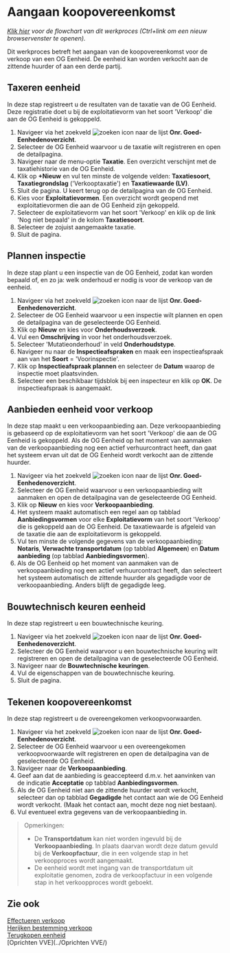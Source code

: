 # Aangaan koopovereenkomst

*[Klik hier](https://cegeka-dsabestpracticeprocessen.mavimcloud.com//Portal/code?id=4a2&view=Chart&maximize=true) voor de flowchart van dit werkproces (Ctrl+link om een nieuw browservenster te openen).*

Dit werkproces betreft het aangaan van de koopovereenkomst voor de verkoop van een OG Eenheid. De eenheid kan worden verkocht aan de zittende huurder of aan een derde partij. 

## Taxeren eenheid

In deze stap registreert u de resultaten van de taxatie van de OG Eenheid. Deze registratie doet u bij de exploitatievorm van het soort 'Verkoop' die aan de OG Eenheid is gekoppeld.  

1. Navigeer via het zoekveld ![zoeken icon](/assets/images/zoeken.png "zoeken icon") naar de lijst **Onr. Goed-Eenhedenoverzicht**.
2. Selecteer de OG Eenheid waarvoor u de taxatie wilt registreren en open de detailpagina. 
3. Navigeer naar de menu-optie **Taxatie**. Een overzicht verschijnt met de taxatiehistorie van de OG Eenheid. 
4. Klik op **+Nieuw** en vul ten minste de volgende velden: **Taxatiesoort**, **Taxatiegrondslag** ('Verkooptaxatie') en **Taxatiewaarde (LV)**. 
5. Sluit de pagina. U keert terug op de detailpagina van de OG Eenheid. 
6. Kies voor **Exploitatievormen**. Een overzicht wordt geopend met exploitatievormen die aan de OG Eenheid zijn gekoppeld. 
7. Selecteer de exploitatievorm van het soort 'Verkoop' en klik op de link 'Nog niet bepaald' in de kolom **Taxatiesoort**.  
8. Selecteer de zojuist aangemaakte taxatie. 
9. Sluit de pagina.

## Plannen inspectie

In deze stap plant u een inspectie van de OG Eenheid, zodat kan worden bepaald of, en zo ja: welk onderhoud er nodig is voor de verkoop van de eenheid. 

1. Navigeer via het zoekveld ![zoeken icon](/assets/images/zoeken.png "zoeken icon") naar de lijst **Onr. Goed-Eenhedenoverzicht**.
2. Selecteer de OG Eenheid waarvoor u een inspectie wilt plannen en open de detailpagina van de geselecteerde OG Eenheid. 
3. Klik op **Nieuw** en kies voor **Onderhoudsverzoek**. 
4. Vul een **Omschrijving** in voor het onderhoudsverzoek. 
5. Selecteer 'Mutatieonderhoud' in veld **Onderhoudstype**. 
6. Navigeer nu naar de **Inspectieafspraken** en maak een inspectieafspraak aan van het **Soort** = 'Voorinspectie'. 
7. Klik op **Inspectieafspraak plannen** en selecteer de **Datum** waarop de inspectie moet plaatsvinden. 
8. Selecteer een beschikbaar tijdsblok bij een inspecteur en klik op **OK**. De inspectieafspraak is aangemaakt. 

## Aanbieden eenheid voor verkoop

In deze stap maakt u een verkoopaanbieding aan. Deze verkoopaanbieding is gebaseerd op de exploitatievorm van het soort 'Verkoop' die aan de OG Eenheid is gekoppeld. Als de OG Eenheid op het moment van aanmaken van de verkoopaanbieding nog een actief verhuurcontract heeft, dan gaat het systeem ervan uit dat de OG Eenheid wordt verkocht aan de zittende huurder. 

1. Navigeer via het zoekveld ![zoeken icon](/assets/images/zoeken.png "zoeken icon") naar de lijst **Onr. Goed-Eenhedenoverzicht**.
2. Selecteer de OG Eenheid waarvoor u een verkoopaanbieding wilt aanmaken en open de detailpagina van de geselecteerde OG Eenheid. 
3. Klik op **Nieuw** en kies voor **Verkoopaanbieding**. 
4. Het systeem maakt automatisch een regel aan op tabblad **Aanbiedingsvormen** voor elke **Exploitatievorm** van het soort 'Verkoop' die is gekoppeld aan de OG Eenheid. De taxatiewaarde is afgeleid van de taxatie die aan de exploitatievorm is gekoppeld.   
5. Vul ten minste de volgende gegevens van de verkoopaanbieding: **Notaris**, **Verwachte transportdatum** (op tabblad **Algemeen**) en **Datum aanbieding** (op tabblad **Aanbiedingsvormen**). 
6.  Als de OG Eenheid op het moment van aanmaken van de verkoopaanbieding nog een actief verhuurcontract heeft, dan selecteert het systeem automatisch de zittende huurder als gegadigde voor de verkoopaanbieding. Anders blijft de gegadigde leeg. 

## Bouwtechnisch keuren eenheid

In deze stap registreert u een bouwtechnische keuring.

1. Navigeer via het zoekveld ![zoeken icon](/assets/images/zoeken.png "zoeken icon") naar de lijst **Onr. Goed-Eenhedenoverzicht**.
2. Selecteer de OG Eenheid waarvoor u een bouwtechnische keuring wilt registreren en open de detailpagina van de geselecteerde OG Eenheid. 
3. Navigeer naar de **Bouwtechnische keuringen**. 
4. Vul de eigenschappen van de bouwtechnische keuring. 
5. Sluit de pagina. 

## Tekenen koopovereenkomst

In deze stap registreert u de overeengekomen verkoopvoorwaarden. 

1. Navigeer via het zoekveld ![zoeken icon](/assets/images/zoeken.png "zoeken icon") naar de lijst **Onr. Goed-Eenhedenoverzicht**.
2. Selecteer de OG Eenheid waarvoor u een overeengekomen verkoopvoorwaarde wilt registreren en open de detailpagina van de geselecteerde OG Eenheid. 
3. Navigeer naar de **Verkoopaanbieding**.
4. Geef aan dat de aanbieding is geaccepteerd d.m.v. het aanvinken van de indicatie **Acceptatie** op tabblad **Aanbiedingsvormen**.   
5. Als de OG Eenheid niet aan de zittende huurder wordt verkocht, selecteer dan op tabblad **Gegadigde** het contact aan wie de OG Eenheid wordt verkocht. (Maak het contact aan, mocht deze nog niet bestaan). 
6. Vul eventueel extra gegevens van de verkoopaanbieding in. 

>Opmerkingen: 
>- De **Transportdatum** kan niet worden ingevuld bij de **Verkoopaanbieding**. In plaats daarvan wordt deze datum gevuld bij de **Verkoopfactuur**, die in een volgende stap in het verkoopproces wordt aangemaakt. 
>- De eenheid wordt met ingang van de transportdatum uit exploitatie genomen, zodra de verkoopfactuur in een volgende stap in het verkoopproces wordt geboekt. 

## Zie ook

[Effectueren verkoop](../Effectueren-verkoop/)  
[Herijken bestemming verkoop](../Herijken-bestemming-verkoop/)  
[Terugkopen eenheid](../Terugkopen-eenheid/)  
[Oprichten VVE](../Oprichten VVE/)  

